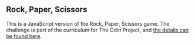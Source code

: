 ## Rock, Paper, Scissors

This is a JavaScript version of the Rock, Paper, Scissors game. The challenge is part of the curriculum for The Odin Project, and [the details can be found here](https://www.theodinproject.com/courses/web-development-101/lessons/rock-paper-scissors).